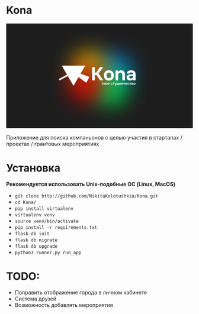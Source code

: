 # Kona

![Основной постер](/app/static/img/kona_poster_1.png)

Приложение для поиска компаньонов с целью участия в стартапах / проектах / грантовых мероприятиях

# Установка

**Рекомендуется использовать Unix-подобные ОС (Linux, MacOS)**

+ ``` git clone http://github.com/NikitaKolotushkin/Kona.git ```
+ ``` cd Kona/ ```
+ ``` pip install virtualenv ```
+ ``` virtualenv venv ```
+ ``` source venv/bin/activate ```
+ ``` pip install -r requirements.txt ```
+ ``` flask db init ```
+ ``` flask db migrate ```
+ ``` flask db upgrade ```
+ ``` python3 runner.py run_app ```

# TODO:

+ Поправить отображение города в личном кабинете
+ Система друзей
+ Возможность добавлять мероприятия